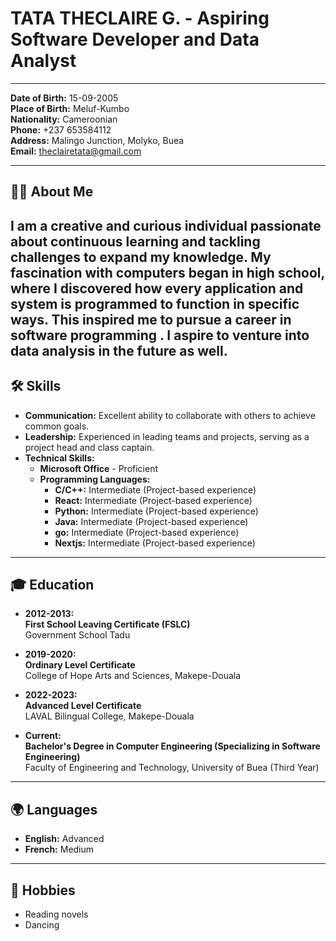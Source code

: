 #  TATA THECLAIRE G. - Aspiring Software Developer and Data Analyst

---

**Date of Birth:** 15-09-2005  
**Place of Birth:** Meluf-Kumbo  
**Nationality:** Cameroonian  
**Phone:** +237 653584112  
**Address:** Malingo Junction, Molyko, Buea  
**Email:** [theclairetata@gmail.com](mailto:theclairetata@gmail.com)  

---

## 👩‍💻 About Me

I am a creative and curious individual passionate about continuous learning and tackling challenges to expand my knowledge. My fascination with computers began in high school, where I discovered how every application and system is programmed to function in specific ways. This inspired me to pursue a career in software programming . I aspire to venture into data analysis in the future as well.
---

## 🛠 Skills

- **Communication:** Excellent ability to collaborate with others to achieve common goals.  
- **Leadership:** Experienced in leading teams and projects, serving as a project head and class captain.  
- **Technical Skills:**  
  - **Microsoft Office** - Proficient  
  - **Programming Languages:**  
    - **C/C++:** Intermediate (Project-based experience)  
    - **React:** Intermediate (Project-based experience)  
    - **Python:** Intermediate (Project-based experience)  
    - **Java:** Intermediate (Project-based experience)
    - **go:** Intermediate (Project-based experience)
    - **Nextjs:** Intermediate (Project-based experience) 

---

## 🎓 Education

- **2012-2013:**  
  **First School Leaving Certificate (FSLC)**  
  Government School Tadu  

- **2019-2020:**  
  **Ordinary Level Certificate**  
  College of Hope Arts and Sciences, Makepe-Douala  

- **2022-2023:**  
  **Advanced Level Certificate**  
  LAVAL Bilingual College, Makepe-Douala  

- **Current:**  
  **Bachelor's Degree in Computer Engineering (Specializing in Software Engineering)**  
  Faculty of Engineering and Technology, University of Buea (Third Year)

---

## 🌍 Languages

- **English:** Advanced  
- **French:** Medium  

---

## 🎨 Hobbies

- Reading novels  
- Dancing  

